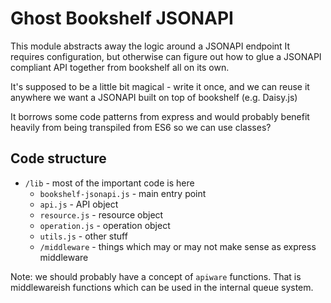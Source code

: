 # Ghost Bookshelf JSONAPI

This module abstracts away the logic around a JSONAPI endpoint
It requires configuration, but otherwise can figure out how to glue a 
JSONAPI compliant API together from bookshelf all on its own.

It's supposed to be a little bit magical - write it once, and we can reuse 
it anywhere we want a JSONAPI built on top of bookshelf (e.g. Daisy.js)

It borrows some code patterns from express and would probably benefit
heavily from being transpiled from ES6 so we can use classes?

## Code structure

- `/lib` - most of the important code is here
    - `bookshelf-jsonapi.js` - main entry point
    - `api.js` - API object
    - `resource.js` - resource object
    - `operation.js` - operation object
    - `utils.js` - other stuff
    - `/middleware` - things which may or may not make sense as express middleware
    
Note: we should probably have a concept of `apiware` functions. That is
middlewareish functions which can be used in the internal queue system.